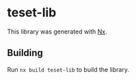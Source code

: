 # teset-lib

This library was generated with [Nx](https://nx.dev).

## Building

Run `nx build teset-lib` to build the library.
